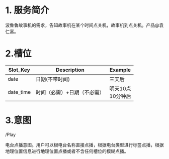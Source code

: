 # 1. 服务简介

波鲁鲁故事机的需求，告知故事机在某个时间点关机，故事机到点关机。产品@袁仁富。

# 2.槽位

| **Slot\_Key** | **Description** | **Example** |
| --- | --- | --- |
| date | 日期\(不带时间\) | 三天后 |
| date\_time | 时间（必需）+日期（不必需） | 明天10点<br>10分钟后 |

# 3.意图

\/Play

电台点播意图。用户可以根电台名称直接点播，根据电台类型进行标签点播，根据地理位置信息进行地理位置点播或者不含任何槽位的模糊点播。

